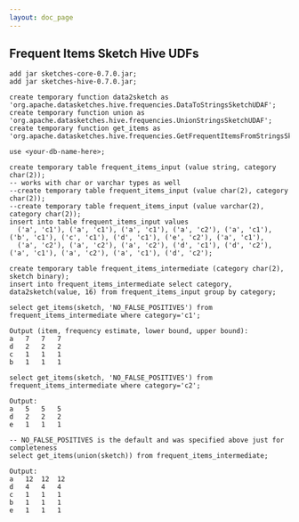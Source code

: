 ```yaml
---
layout: doc_page
---
```


## Frequent Items Sketch Hive UDFs

    add jar sketches-core-0.7.0.jar;
    add jar sketches-hive-0.7.0.jar;

    create temporary function data2sketch as 'org.apache.datasketches.hive.frequencies.DataToStringsSketchUDAF';
    create temporary function union as 'org.apache.datasketches.hive.frequencies.UnionStringsSketchUDAF';
    create temporary function get_items as 'org.apache.datasketches.hive.frequencies.GetFrequentItemsFromStringsSketchUDTF';

    use <your-db-name-here>;

    create temporary table frequent_items_input (value string, category char(2));
    -- works with char or varchar types as well
    --create temporary table frequent_items_input (value char(2), category char(2));
    --create temporary table frequent_items_input (value varchar(2), category char(2));
    insert into table frequent_items_input values
      ('a', 'c1'), ('a', 'c1'), ('a', 'c1'), ('a', 'c2'), ('a', 'c1'), ('b', 'c1'), ('c', 'c1'), ('d', 'c1'), ('e', 'c2'), ('a', 'c1'),
      ('a', 'c2'), ('a', 'c2'), ('a', 'c2'), ('d', 'c1'), ('d', 'c2'), ('a', 'c1'), ('a', 'c2'), ('a', 'c1'), ('d', 'c2');

    create temporary table frequent_items_intermediate (category char(2), sketch binary);
    insert into frequent_items_intermediate select category, data2sketch(value, 16) from frequent_items_input group by category;

    select get_items(sketch, 'NO_FALSE_POSITIVES') from frequent_items_intermediate where category='c1';

    Output (item, frequency estimate, lower bound, upper bound):
    a	7	7	7
    d	2	2	2
    c	1	1	1
    b	1	1	1

    select get_items(sketch, 'NO_FALSE_POSITIVES') from frequent_items_intermediate where category='c2';

    Output:
    a	5	5	5
    d	2	2	2
    e	1	1	1

    -- NO_FALSE_POSITIVES is the default and was specified above just for completeness
    select get_items(union(sketch)) from frequent_items_intermediate;

    Output:
    a	12	12	12
    d	4	4	4
    c	1	1	1
    b	1	1	1
    e	1	1	1
